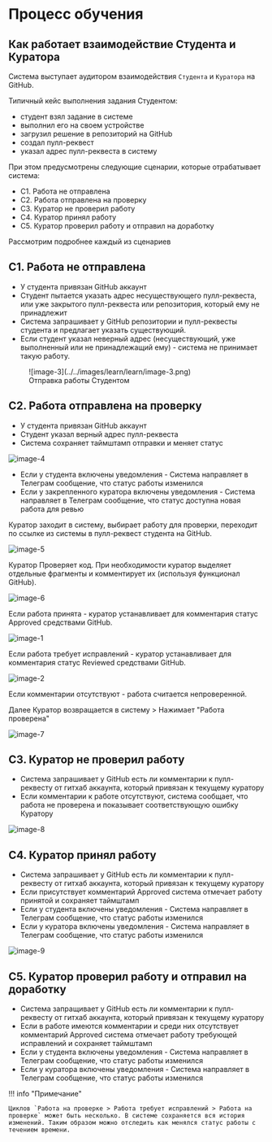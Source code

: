 # Процесс обучения

## Как работает взаимодействие Студента и Куратора

Система выступает аудитором взаимодействия `Студента` и `Куратора` на GitHub.

Типичный кейс выполнения задания Студентом:

- студент взял задание в системе
- выполнил его на своем устройстве
- загрузил решение в репозиторий на GitHub
- создал пулл-реквест
- указал адрес пулл-реквеста в систему


При этом предусмотрены следующие сценарии, которые отрабатывает система:

- С1. Работа не отправлена
- С2. Работа отправлена на проверку
- С3. Куратор не проверил работу
- С4. Куратор принял работу
- С5. Куратор проверил работу и отправил на доработку

Рассмотрим подробнее каждый из сценариев


## С1. Работа не отправлена

+ У студента привязан GitHub аккаунт
+ Студент пытается указать адрес несуществующего пулл-реквеста, или уже закрытого пулл-реквеста или репозитория, который ему не принадлежит 
+ Система запрашивает у GitHub репозитории и пулл-реквесты студента и предлагает указать существующий.
+ Если студент указал неверный адрес (несуществующий, уже выполненный или не принадлежащий ему) - система не принимает такую работу.


<figure markdown="span">
  ![image-3](../../images/learn/learn/image-3.png)
  <figcaption>Отправка работы Студентом</figcaption>
</figure>


## С2. Работа отправлена на проверку

+ У студента привязан GitHub аккаунт
+ Студент указал верный адрес пулл-реквеста
+ Система сохраняет таймштамп отправки и меняет статус 

![image-4](../../images/learn/learn/image-4.png)

+ Если у студента включены уведомления - Система направляет в Телеграм сообщение, что статус работы изменился
+ Если у закрепленного куратора включены уведомления - Система направляет в Телеграм сообщение, что статус доступна новая работа для ревью

Куратор заходит в систему, выбирает работу для проверки, переходит по ссылке из системы в пулл-реквест студента на GitHub. 

![image-5](../../images/learn/learn/image-5.png)

Куратор Проверяет код. При необходимости куратор выделяет отдельные фрагменты и комментирует их (используя  функционал GitHub).

![image-6](../../images/learn/learn/image-6.png)

Если работа принята - куратор устанавливает для комментария статус Approved средствами GitHub.

![image-1](../../images/learn/learn/image-1.png)

Если работа требует исправлений - куратор устанавливает для комментария статус Reviewed средствами GitHub.

![image-2](../../images/learn/learn/image-2.png)

Если комментарии отсутствуют - работа считается непроверенной.

Далее Куратор возвращается в систему > Нажимает "Работа проверена"

![image-7](../../images/learn/learn/image-7.png)


## С3. Куратор не проверил работу

+ Система запрашивает у GitHub есть ли комментарии к пулл-реквесту от гитхаб аккаунта, который привязан к текущему куратору
+ Если комментарии к работе отсутствуют, система сообщает, что работа не проверена и показывает соответствующую ошибку Куратору

![image-8](../../images/learn/learn/image-8.png)


## С4. Куратор принял работу

+ Система запрашивает у GitHub есть ли комментарии к пулл-реквесту от гитхаб аккаунта, который привязан к текущему куратору
+ Если присутствует комментарий Approved система отмечает работу принятой и сохраняет таймштамп
+ Если у студента включены уведомления - Система направляет в Телеграм сообщение, что статус работы изменился
+ Если у куратора включены уведомления - Система направляет в Телеграм сообщение, что статус работы изменился

![image-9](../../images/learn/learn/image-9.png)


## С5. Куратор проверил работу и отправил на доработку

+ Система запращивает у GitHub есть ли комментарии к пулл-реквесту от гитхаб аккаунта, который привязан к текущему куратору
+ Если в работе имеются комментарии и среди них отсутствует комментарий Approved система отмечает работу требующей исправлений и сохраняет таймштамп
+ Если у студента включены уведомления - Система направляет в Телеграм сообщение, что статус работы изменился
+ Если у куратора включены уведомления - Система направляет в Телеграм сообщение, что статус работы изменился

!!! info "Примечание"

    Циклов `Работа на проверке > Работа требует исправлений > Работа на проверке` может быть несколько. В системе сохраняется вся история изменений. Таким образом можно отследить как менялся статус работы с течением времени.